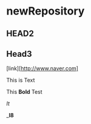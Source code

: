 # newRepository

## HEAD2


## Head3

[link][http://www.naver.com]



This is Text

This **Bold** Test

_It_

_**I8**
